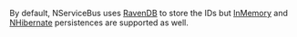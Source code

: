 By default, NServiceBus uses [RavenDB](/persistence/ravendb/) to store the IDs but [InMemory](/persistence/in-memory.md) and [NHibernate](/persistence/nhibernate/) persistences are supported as well.